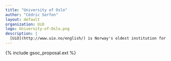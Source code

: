```yaml
---
title: "University of Oslo"
author: "Cédric Serfon"
layout: default
organization: UiO
logo: University-of-Oslo.png
description: |
  [UiO](http://www.uio.no/english/) is Norway's oldest institution for research and higher education, with 28,000 students and 6,000 employees.
---
```


{% include gsoc_proposal.ext %}
